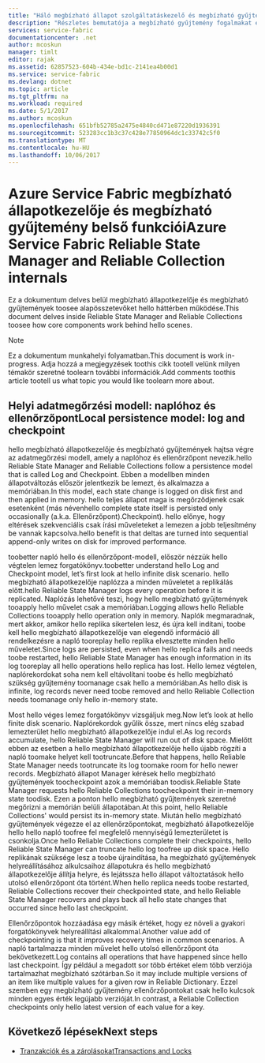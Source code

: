 ```yaml
---
title: "Háló megbízható állapot szolgáltatáskezelő és megbízható gyűjtemény internals aaaAzure |} Microsoft Docs"
description: "Részletes bemutatója a megbízható gyűjtemény fogalmakat és az Azure Service Fabric Tervező."
services: service-fabric
documentationcenter: .net
author: mcoskun
manager: timlt
editor: rajak
ms.assetid: 62857523-604b-434e-bd1c-2141ea4b00d1
ms.service: service-fabric
ms.devlang: dotnet
ms.topic: article
ms.tgt_pltfrm: na
ms.workload: required
ms.date: 5/1/2017
ms.author: mcoskun
ms.openlocfilehash: 651bfb52785a2475e4840cd471e87220d1936391
ms.sourcegitcommit: 523283cc1b3c37c428e77850964dc1c33742c5f0
ms.translationtype: MT
ms.contentlocale: hu-HU
ms.lasthandoff: 10/06/2017
---
```

# <a name="azure-service-fabric-reliable-state-manager-and-reliable-collection-internals"></a><span data-ttu-id="5644f-103">Azure Service Fabric megbízható állapotkezelője és megbízható gyűjtemény belső funkciói</span><span class="sxs-lookup"><span data-stu-id="5644f-103">Azure Service Fabric Reliable State Manager and Reliable Collection internals</span></span>
<span data-ttu-id="5644f-104">Ez a dokumentum delves belül megbízható állapotkezelője és megbízható gyűjtemények toosee alapösszetevőket hello háttérben működése.</span><span class="sxs-lookup"><span data-stu-id="5644f-104">This document delves inside Reliable State Manager and Reliable Collections toosee how core components work behind hello scenes.</span></span>

> [!NOTE]
> <span data-ttu-id="5644f-105">Ez a dokumentum munkahelyi folyamatban.</span><span class="sxs-lookup"><span data-stu-id="5644f-105">This document is work in-progress.</span></span> <span data-ttu-id="5644f-106">Adja hozzá a megjegyzések toothis cikk tootell velünk milyen témakör szeretné toolearn további információk.</span><span class="sxs-lookup"><span data-stu-id="5644f-106">Add comments toothis article tootell us what topic you would like toolearn more about.</span></span>
>

##  <a name="local-persistence-model-log-and-checkpoint"></a><span data-ttu-id="5644f-107">Helyi adatmegőrzési modell: naplóhoz és ellenőrzőpont</span><span class="sxs-lookup"><span data-stu-id="5644f-107">Local persistence model: log and checkpoint</span></span>
<span data-ttu-id="5644f-108">hello megbízható állapotkezelője és megbízható gyűjtemények hajtsa végre az adatmegőrzési modell, amely a naplóhoz és ellenőrzőpont nevezik.</span><span class="sxs-lookup"><span data-stu-id="5644f-108">hello Reliable State Manager and Reliable Collections follow a persistence model that is called Log and Checkpoint.</span></span>
<span data-ttu-id="5644f-109">Ebben a modellben minden állapotváltozás először jelentkezik be lemezt, és alkalmazza a memóriában.</span><span class="sxs-lookup"><span data-stu-id="5644f-109">In this model, each state change is logged on disk first and then applied in memory.</span></span>
<span data-ttu-id="5644f-110">hello teljes állapot maga is megőrződjenek csak esetenként (más néven</span><span class="sxs-lookup"><span data-stu-id="5644f-110">hello complete state itself is persisted only occasionally (a.k.a.</span></span> <span data-ttu-id="5644f-111">Ellenőrzőpont).</span><span class="sxs-lookup"><span data-stu-id="5644f-111">Checkpoint).</span></span>
<span data-ttu-id="5644f-112">hello előnye, hogy eltérések szekvenciális csak írási műveleteket a lemezen a jobb teljesítmény be vannak kapcsolva.</span><span class="sxs-lookup"><span data-stu-id="5644f-112">hello benefit is that deltas are turned into sequential append-only writes on disk for improved performance.</span></span>

<span data-ttu-id="5644f-113">toobetter napló hello és ellenőrzőpont-modell, először nézzük hello végtelen lemez forgatókönyv.</span><span class="sxs-lookup"><span data-stu-id="5644f-113">toobetter understand hello Log and Checkpoint model, let’s first look at hello infinite disk scenario.</span></span>
<span data-ttu-id="5644f-114">hello megbízható állapotkezelője naplózza a minden műveletet a replikálás előtt.</span><span class="sxs-lookup"><span data-stu-id="5644f-114">hello Reliable State Manager logs every operation before it is replicated.</span></span>
<span data-ttu-id="5644f-115">Naplózás lehetővé teszi, hogy hello megbízható gyűjtemények tooapply hello művelet csak a memóriában.</span><span class="sxs-lookup"><span data-stu-id="5644f-115">Logging allows hello Reliable Collections tooapply hello operation only in memory.</span></span>
<span data-ttu-id="5644f-116">Naplók megmaradnak, mert akkor, amikor hello replika sikertelen lesz, és újra kell indítani, toobe kell hello megbízható állapotkezelője van elegendő információ áll rendelkezésre a napló tooreplay hello replika elvesztette minden hello műveletet.</span><span class="sxs-lookup"><span data-stu-id="5644f-116">Since logs are persisted, even when hello replica fails and needs toobe restarted, hello Reliable State Manager has enough information in its log tooreplay all hello operations hello replica has lost.</span></span>
<span data-ttu-id="5644f-117">Hello lemez végtelen, naplórekordokat soha nem kell eltávolítani toobe és hello megbízható szükség gyűjtemény toomanage csak hello a memóriában.</span><span class="sxs-lookup"><span data-stu-id="5644f-117">As hello disk is infinite, log records never need toobe removed and hello Reliable Collection needs toomanage only hello in-memory state.</span></span>

<span data-ttu-id="5644f-118">Most hello véges lemez forgatókönyv vizsgáljuk meg.</span><span class="sxs-lookup"><span data-stu-id="5644f-118">Now let’s look at hello finite disk scenario.</span></span>
<span data-ttu-id="5644f-119">Naplórekordok gyűlik össze, mert nincs elég szabad lemezterület hello megbízható állapotkezelője indul el.</span><span class="sxs-lookup"><span data-stu-id="5644f-119">As log records accumulate, hello Reliable State Manager will run out of disk space.</span></span>
<span data-ttu-id="5644f-120">Mielőtt ebben az esetben a hello megbízható állapotkezelője hello újabb rögzíti a napló toomake helyet kell tootruncate.</span><span class="sxs-lookup"><span data-stu-id="5644f-120">Before that happens, hello Reliable State Manager needs tootruncate its log toomake room for hello newer records.</span></span>
<span data-ttu-id="5644f-121">Megbízható állapot Manager kérések hello megbízható gyűjtemények toocheckpoint azok a memóriában toodisk.</span><span class="sxs-lookup"><span data-stu-id="5644f-121">Reliable State Manager requests hello Reliable Collections toocheckpoint their in-memory state toodisk.</span></span>
<span data-ttu-id="5644f-122">Ezen a ponton hello megbízható gyűjtemények szeretné megőrizni a memórián belüli állapotában.</span><span class="sxs-lookup"><span data-stu-id="5644f-122">At this point, hello Reliable Collections' would persist its in-memory state.</span></span>
<span data-ttu-id="5644f-123">Miután hello megbízható gyűjtemények végezze el az ellenőrzőpontokat, megbízható állapotkezelője hello hello napló toofree fel megfelelő mennyiségű lemezterületet is csonkolja.</span><span class="sxs-lookup"><span data-stu-id="5644f-123">Once hello Reliable Collections complete their checkpoints, hello Reliable State Manager can truncate hello log toofree up disk space.</span></span>
<span data-ttu-id="5644f-124">Hello replikának szüksége lesz a toobe újraindítása, ha megbízható gyűjtemények helyreállításához alkulcsaihoz állapotukra és hello megbízható állapotkezelője állítja helyre, és lejátssza hello állapot változtatások hello utolsó ellenőrzőpont óta történt.</span><span class="sxs-lookup"><span data-stu-id="5644f-124">When hello replica needs toobe restarted, Reliable Collections recover their checkpointed state, and hello Reliable State Manager recovers and plays back all hello state changes that occurred since hello last checkpoint.</span></span>

<span data-ttu-id="5644f-125">Ellenőrzőpontok hozzáadása egy másik értéket, hogy ez növeli a gyakori forgatókönyvek helyreállítási alkalommal.</span><span class="sxs-lookup"><span data-stu-id="5644f-125">Another value add of checkpointing is that it improves recovery times in common scenarios.</span></span> <span data-ttu-id="5644f-126">A napló tartalmazza minden művelet hello utolsó ellenőrzőpont óta bekövetkezett.</span><span class="sxs-lookup"><span data-stu-id="5644f-126">Log contains all operations that have happened since hello last checkpoint.</span></span>
<span data-ttu-id="5644f-127">Így például a megadott sor több értéket elem több verziója tartalmazhat megbízható szótárban.</span><span class="sxs-lookup"><span data-stu-id="5644f-127">So it may include multiple versions of an item like multiple values for a given row in Reliable Dictionary.</span></span>
<span data-ttu-id="5644f-128">Ezzel szemben egy megbízható gyűjtemény ellenőrzőpontokat csak hello kulcsok minden egyes érték legújabb verzióját.</span><span class="sxs-lookup"><span data-stu-id="5644f-128">In contrast, a Reliable Collection checkpoints only hello latest version of each value for a key.</span></span>

## <a name="next-steps"></a><span data-ttu-id="5644f-129">Következő lépések</span><span class="sxs-lookup"><span data-stu-id="5644f-129">Next steps</span></span>
* [<span data-ttu-id="5644f-130">Tranzakciók és a zárolásokat</span><span class="sxs-lookup"><span data-stu-id="5644f-130">Transactions and Locks</span></span>](service-fabric-reliable-services-reliable-collections-transactions-locks.md)

